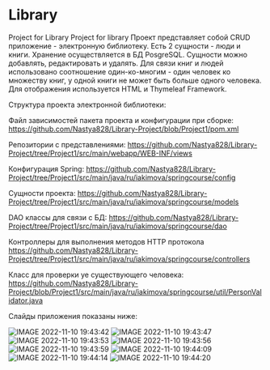 # Library
Project for Library
Project for library Проект представляет собой CRUD приложение - электронную библиотеку. Есть 2 сущности - люди и книги. Хранение осуществляется в БД PosgreSQL. Сущности можно добавлять, редактировать и удалять. Для связи книг и людей использовано соотношение один-ко-многим - один человек ко множеству книг, у одной книги не может быть больше одного человека. Для отображения используется HTML и Thymeleaf Framework.

Структура проекта электронной библиотеки:

Файл зависимостей пакета проекта и конфигурации при сборке:
https://github.com/Nastya828/Library-Project/blob/Project1/pom.xml

Репозитории с представлениями:
https://github.com/Nastya828/Library-Project/tree/Project1/src/main/webapp/WEB-INF/views

Конфигурация Spring:
https://github.com/Nastya828/Library-Project/tree/Project1/src/main/java/ru/iakimova/springcourse/config

Сущности проекта:
https://github.com/Nastya828/Library-Project/tree/Project1/src/main/java/ru/iakimova/springcourse/models

DAO классы для связи с БД:
https://github.com/Nastya828/Library-Project/tree/Project1/src/main/java/ru/iakimova/springcourse/dao

Контроллеры для выполнения методов HTTP протокола
https://github.com/Nastya828/Library-Project/tree/Project1/src/main/java/ru/iakimova/springcourse/controllers

Класс для проверки уе существующего человека:
https://github.com/Nastya828/Library-Project/blob/Project1/src/main/java/ru/iakimova/springcourse/util/PersonValidator.java


Слайды приложения показаны ниже:

![IMAGE 2022-11-10 19:43:42](https://user-images.githubusercontent.com/94782753/201107491-99949394-3705-44a2-9c30-b19767fd65f7.jpg)
![IMAGE 2022-11-10 19:43:47](https://user-images.githubusercontent.com/94782753/201107520-6f2ccf5b-2af5-44fd-8fda-a65cbf713b24.jpg)
![IMAGE 2022-11-10 19:43:53](https://user-images.githubusercontent.com/94782753/201107538-2561f682-6a13-44f8-9885-44a2e53b0f9f.jpg)
![IMAGE 2022-11-10 19:43:56](https://user-images.githubusercontent.com/94782753/201107548-8b9bfb91-01ed-4c2e-bf2c-2dade5b9948c.jpg)
![IMAGE 2022-11-10 19:43:59](https://user-images.githubusercontent.com/94782753/201107560-385baf53-88b4-4724-a414-5b043cec90d2.jpg)
![IMAGE 2022-11-10 19:44:09](https://user-images.githubusercontent.com/94782753/201107593-87d67700-e06c-4fbb-ab43-f8c538af46ed.jpg)
![IMAGE 2022-11-10 19:44:14](https://user-images.githubusercontent.com/94782753/201107613-cf8435af-fd23-402f-9988-09e7355014c1.jpg)
![IMAGE 2022-11-10 19:44:20](https://user-images.githubusercontent.com/94782753/201107650-296b1ac0-9b18-4fa5-b943-bc14b6c1a504.jpg)
